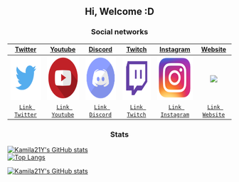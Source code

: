 <h2 align="center">Hi, Welcome :D</h2>

</hr>

<h3 align="center">Social networks</h3>

<div align="center">

| <a href="https://twitter.com/Kamila21Y" target="_blank">**Twitter**</a> | <a href="https://www.youtube.com/channel/UC01SOok4JVSfwJ0f-Fq4Syw" target="_blank">**Youtube**</a> | <a href="https://discord.gg/nzZ264JUN5" target="_blank">**Discord**</a> | <a href="https://www.twitch.tv/Kamila21Y" target="_blank">**Twitch**</a> | <a href="https://www.instagram.com/kamila21y" target="_blank">**Instagram**</a> | <a href="https://kamila21y.github.io" target="_blank">**Website**</a> | 
| :---: | :---: | :---: | :---: | :---: | :---: | 
| <img align='center' src='https://raw.githubusercontent.com/HappyRogelio7/HappyRogelio7/main/Socials%20Logos/Twitter.png' height='100px'> | <img align='center' src='https://raw.githubusercontent.com/HappyRogelio7/HappyRogelio7/main/Socials%20Logos/Youtube.png' height='100px'> | <img align='center' src='https://raw.githubusercontent.com/HappyRogelio7/HappyRogelio7/main/Socials%20Logos/Discord.png' height='100px'>  | <img align='center' src='https://raw.githubusercontent.com/HappyRogelio7/HappyRogelio7/main/Socials%20Logos/Twitch.png' height='100px'> | <img align='center' src='https://raw.githubusercontent.com/HappyRogelio7/HappyRogelio7/main/Socials%20Logos/Instagram.png' height='100px'> | <img align='center' src='https://raw.githubusercontent.com/HappyRogelio7/HappyRogelio7/main/Socials%20Logos/webpage.png' height='100px'> |
| <a href="https://twitter.com/Kamila21Y" target="_blank">`Link Twitter`</a>  | <a href="[https://www.youtube.com/c/HappyRogelio7](https://www.youtube.com/channel/UC01SOok4JVSfwJ0f-Fq4Syw)" target="_blank">`Link Youtube`</a>  | <a href="https://discord.gg/nzZ264JUN5" target="_blank">`Link Discord`</a> | <a href="https://www.twitch.tv/Kamila21Y" target="_blank">`Link Twitch`</a> | <a href="https://www.instagram.com/kamila21y" target="_blank">`Link Instagram`</a> | <a href="https://kamila21y.github.io" target="_blank">`Link Website`</a> |

</div>

</p>

<h3 align="center">Stats</h3>

[![Kamila21Y's GitHub stats](https://github-readme-stats.vercel.app/api?username=Kamila21Y&show_icons=true&theme=merko)](https://github.com/Kamila21Y/)   
[![Top Langs](https://github-readme-stats.vercel.app/api/top-langs/?username=Kamila21Y&layout=compact&theme=tokyonight)](https://github.com/Kamila21Y/)


[![Kamila21Y's GitHub stats](https://visitor-badge.laobi.icu/badge?page_id=Kamila21Y.readme.visitor-badge)](https://github.com/Kamila21Y/) 


